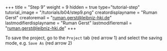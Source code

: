 +++
title = "Step 9"
weight = 9
hidden = true
type="tutorial-step"
tutorial_image = "/tutorials/b04/step9.png"
creatordisplayname = "Ruman Gerst"
creatoremail = "ruman.gerst@leibniz-hki.de"
lastmodifierdisplayname = "Ruman Gerst"
lastmodifieremail = "ruman.gerst@leibniz-hki.de"
+++

To save the project, go to the `Project` tab (red arrow 1) and select the saving mode, e.g. `Save As` (red arrow 2)